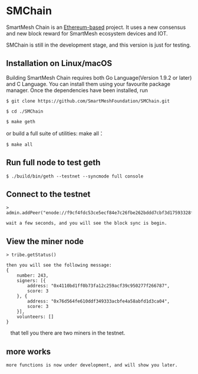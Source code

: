 # SMChain

SmartMesh Chain is an [Ethereum-based](https://github.com/SmartMeshFoundation/SMChain) project. It uses a new consensus and new block reward for SmartMesh ecosystem devices and IOT. 

SMChain is still in the development stage, and this version is just for testing.

## Installation on Linux/macOS 

Building SmartMesh Chain requires both Go Language(Version 1.9.2 or later) and C Language. You can install them using your favourite package manager. Once the dependencies have been installed, run

    $ git clone https://github.com/SmartMeshFoundation/SMChain.git

    $ cd ./SMChain

    $ make geth

or build a full suite of utilities: make all：

    $ make all

## Run full node to test geth

    $ ./build/bin/geth --testnet --syncmode full console

## Connect to the testnet

    > admin.addPeer("enode://f9cf4fdc53ce5ecf84e7c26fbe262bddd7cbf3d17593328f74816a1c646a0ccfac9a85d81f7d51b59bc02dc8f0e8c5dada4db081efd79698a820faf9384773c0@49.51.11.222:60303")

    wait a few seconds, and you will see the block sync is begin.

## View the miner node

	> tribe.getStatus()

    then you will see the following message:
    {
        number: 243,
        signers: [{
            address: "0x4110bd1ff0b73fa12c259acf39c950277f266787",
            score: 3
        }, {
            address: "0x76d564fe610ddf349333acbfe4a58abfd1d3ca04",
            score: 3
        }],
        volunteers: []
    }

    that tell you there are two miners in the testnet.

## more works
    more functions is now under development, and will show you later.

